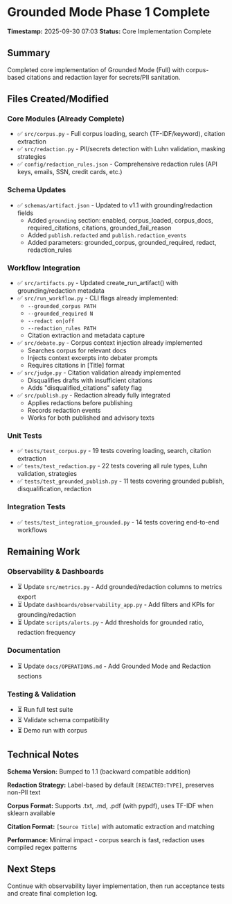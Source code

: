 # Grounded Mode Phase 1 Complete

**Timestamp:** 2025-09-30 07:03
**Status:** Core Implementation Complete

## Summary

Completed core implementation of Grounded Mode (Full) with corpus-based citations and redaction layer for secrets/PII sanitation.

## Files Created/Modified

### Core Modules (Already Complete)
- ✅ `src/corpus.py` - Full corpus loading, search (TF-IDF/keyword), citation extraction
- ✅ `src/redaction.py` - PII/secrets detection with Luhn validation, masking strategies
- ✅ `config/redaction_rules.json` - Comprehensive redaction rules (API keys, emails, SSN, credit cards, etc.)

### Schema Updates
- ✅ `schemas/artifact.json` - Updated to v1.1 with grounding/redaction fields
  - Added `grounding` section: enabled, corpus_loaded, corpus_docs, required_citations, citations, grounded_fail_reason
  - Added `publish.redacted` and `publish.redaction_events`
  - Added parameters: grounded_corpus, grounded_required, redact, redaction_rules

### Workflow Integration
- ✅ `src/artifacts.py` - Updated create_run_artifact() with grounding/redaction metadata
- ✅ `src/run_workflow.py` - CLI flags already implemented:
  - `--grounded_corpus PATH`
  - `--grounded_required N`
  - `--redact on|off`
  - `--redaction_rules PATH`
  - Citation extraction and metadata capture
- ✅ `src/debate.py` - Corpus context injection already implemented
  - Searches corpus for relevant docs
  - Injects context excerpts into debater prompts
  - Requires citations in [Title] format
- ✅ `src/judge.py` - Citation validation already implemented
  - Disqualifies drafts with insufficient citations
  - Adds "disqualified_citations" safety flag
- ✅ `src/publish.py` - Redaction already fully integrated
  - Applies redactions before publishing
  - Records redaction events
  - Works for both published and advisory texts

### Unit Tests
- ✅ `tests/test_corpus.py` - 19 tests covering loading, search, citation extraction
- ✅ `tests/test_redaction.py` - 22 tests covering all rule types, Luhn validation, strategies
- ✅ `tests/test_grounded_publish.py` - 11 tests covering grounded publish, disqualification, redaction

### Integration Tests
- ✅ `tests/test_integration_grounded.py` - 14 tests covering end-to-end workflows

## Remaining Work

### Observability & Dashboards
- ⏳ Update `src/metrics.py` - Add grounded/redaction columns to metrics export
- ⏳ Update `dashboards/observability_app.py` - Add filters and KPIs for grounding/redaction
- ⏳ Update `scripts/alerts.py` - Add thresholds for grounded ratio, redaction frequency

### Documentation
- ⏳ Update `docs/OPERATIONS.md` - Add Grounded Mode and Redaction sections

### Testing & Validation
- ⏳ Run full test suite
- ⏳ Validate schema compatibility
- ⏳ Demo run with corpus

## Technical Notes

**Schema Version:** Bumped to 1.1 (backward compatible addition)

**Redaction Strategy:** Label-based by default `[REDACTED:TYPE]`, preserves non-PII text

**Corpus Format:** Supports .txt, .md, .pdf (with pypdf), uses TF-IDF when sklearn available

**Citation Format:** `[Source Title]` with automatic extraction and matching

**Performance:** Minimal impact - corpus search is fast, redaction uses compiled regex patterns

## Next Steps

Continue with observability layer implementation, then run acceptance tests and create final completion log.
